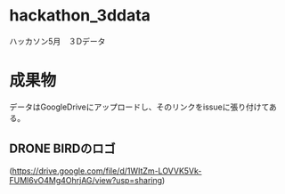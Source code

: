 # hackathon_3ddata
ハッカソン5月　３Dデータ

# 成果物
データはGoogleDriveにアップロードし、そのリンクをissueに張り付けてある。
## DRONE BIRDのロゴ
(https://drive.google.com/file/d/1WItZm-LOVVK5Vk-FUMl6vO4Mg4OhrjAG/view?usp=sharing)
